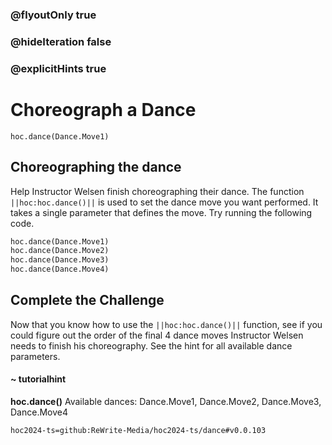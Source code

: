 ### @flyoutOnly true
### @hideIteration false
### @explicitHints true

# Choreograph a Dance

```python-template
hoc.dance(Dance.Move1)
```

## Choreographing the dance
Help Instructor Welsen finish choreographing their dance. The function ``||hoc:hoc.dance()||`` is used to set the dance move you want performed. It takes a single parameter that defines the move. Try running the following code. 

```python
hoc.dance(Dance.Move1)
hoc.dance(Dance.Move2)
hoc.dance(Dance.Move3)
hoc.dance(Dance.Move4)
```

## Complete the Challenge 
Now that you know how to use the ``||hoc:hoc.dance()||`` function, see if you could figure out the order of the final 4 dance moves Instructor Welsen needs to finish his choreography. See the hint for all available dance parameters.

#### ~ tutorialhint
**hoc.dance()**
Available dances:
Dance.Move1, Dance.Move2, Dance.Move3, Dance.Move4




```package
hoc2024-ts=github:ReWrite-Media/hoc2024-ts/dance#v0.0.103
```